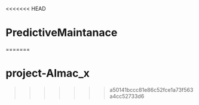 <<<<<<< HEAD
# PredictiveMaintanace
=======
# project-Almac_x
>>>>>>> a50141bccc81e86c52fce1a73f563a4cc52733d6
